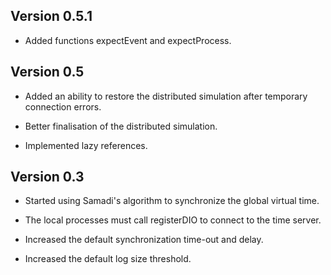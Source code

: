 
Version 0.5.1
-----

* Added functions expectEvent and expectProcess.

Version 0.5
-----

* Added an ability to restore the distributed simulation after temporary connection errors.

* Better finalisation of the distributed simulation.

* Implemented lazy references.

Version 0.3
-----

* Started using Samadi's algorithm to synchronize the global virtual time.

* The local processes must call registerDIO to connect to the time server.

* Increased the default synchronization time-out and delay.

* Increased the default log size threshold.
